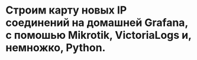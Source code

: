 # Строим карту новых IP соединений на домашней Grafana, c помошью Mikrotik, VictoriaLogs и, немножко, Python.
